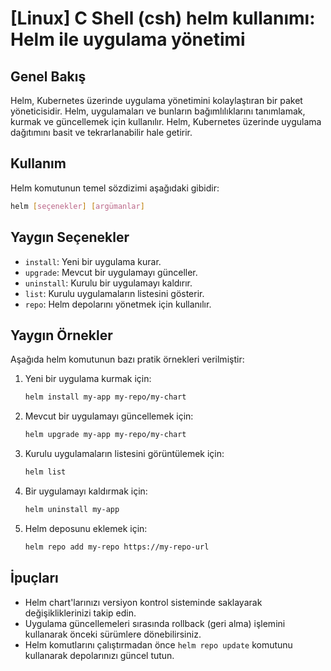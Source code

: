 # [Linux] C Shell (csh) helm kullanımı: Helm ile uygulama yönetimi

## Genel Bakış
Helm, Kubernetes üzerinde uygulama yönetimini kolaylaştıran bir paket yöneticisidir. Helm, uygulamaları ve bunların bağımlılıklarını tanımlamak, kurmak ve güncellemek için kullanılır. Helm, Kubernetes üzerinde uygulama dağıtımını basit ve tekrarlanabilir hale getirir.

## Kullanım
Helm komutunun temel sözdizimi aşağıdaki gibidir:

```bash
helm [seçenekler] [argümanlar]
```

## Yaygın Seçenekler
- `install`: Yeni bir uygulama kurar.
- `upgrade`: Mevcut bir uygulamayı günceller.
- `uninstall`: Kurulu bir uygulamayı kaldırır.
- `list`: Kurulu uygulamaların listesini gösterir.
- `repo`: Helm depolarını yönetmek için kullanılır.

## Yaygın Örnekler
Aşağıda helm komutunun bazı pratik örnekleri verilmiştir:

1. Yeni bir uygulama kurmak için:
   ```bash
   helm install my-app my-repo/my-chart
   ```

2. Mevcut bir uygulamayı güncellemek için:
   ```bash
   helm upgrade my-app my-repo/my-chart
   ```

3. Kurulu uygulamaların listesini görüntülemek için:
   ```bash
   helm list
   ```

4. Bir uygulamayı kaldırmak için:
   ```bash
   helm uninstall my-app
   ```

5. Helm deposunu eklemek için:
   ```bash
   helm repo add my-repo https://my-repo-url
   ```

## İpuçları
- Helm chart'larınızı versiyon kontrol sisteminde saklayarak değişikliklerinizi takip edin.
- Uygulama güncellemeleri sırasında rollback (geri alma) işlemini kullanarak önceki sürümlere dönebilirsiniz.
- Helm komutlarını çalıştırmadan önce `helm repo update` komutunu kullanarak depolarınızı güncel tutun.